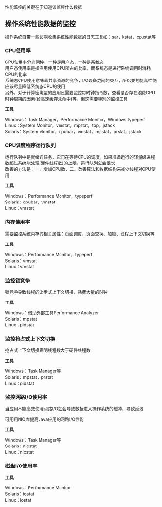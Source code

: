 性能监控的关键在于知道该监控什么数据

## 操作系统性能数据的监控

操作系统自带一些长期收集系统性能数据的日志工具如：sar，kstat，cpustat等

### CPU使用率

CPU使用率分为两种，一种是用户态，一种是系统态  
用户态使用率是指应用使用CPU所占的比率，而系统态是进行系统调用时消耗CPU的比率  
系统态CPU使用意味着共享资源的竞争，I/O设备之间的交互，所以要想提高性能应该尽量降低系统态CPU的使用  
另外，对于计算密集型的应用还需要监控每时钟指令数，查看是否存在浪费CPU时钟周期的因素(如高速缓存未命中)等，但这需要特别的监控工具

**工具**

Windows：Task Manager，Performance Monitor，Windows typeperf   
Linux：System Monitor，vmstat，mpstat，top，jstack  
Solaris：System Monitor，cpubar，vmstat，mpstat，prstat，jstack  

### CPU调度程序运行队列

运行队列中是就绪的任务，它们在等待CPU的调度，如果准备运行的轻量级进程数超过系统能处理(硬件线程数)的上限，运行队列就会很长  
改善的方法是：一、增加CPU数，二、改善算法和数据结构来减少线程对CPU使用

**工具**

Windows：Performance Monitor，typeperf   
Solaris：cpubar，vmstat   
Linux：vmstat

### 内存使用率

需要监控系统内存的相关属性：页面调度、页面交换、加锁、线程上下文切换等

**工具**

Windows：Performance Monitor，typeperf  
Solaris：vmstat  
Linux：vmstat  

### 监控锁竞争

锁竞争导致线程的让步式上下文切换，耗费大量的时钟

**工具**

Windows：借助外部工具Performance Analyzer  
Solaris：mpstat  
Linux：pidstat 

### 监控抢占式上下文切换

抢占式上下文切换表明线程数大于硬件线程数

**工具**

Windows：Task Manager等  
Solaris：mpstat，prstat  
Linux：pidstat 

### 监控网路I/O使用率

当应用不能高效使用网路I/O就会导致数据进入操作系统的缓冲，导致延迟

可用用NIO库提高Java应用的网路I/O性能

**工具**

Windows：Task Manager等  
Solaris：nicstat  
Linux：nicstat  

### 磁盘I/O使用率

**工具**

Windows：Performance Monitor  
Solaris：iostat  
Linux：iostat  


